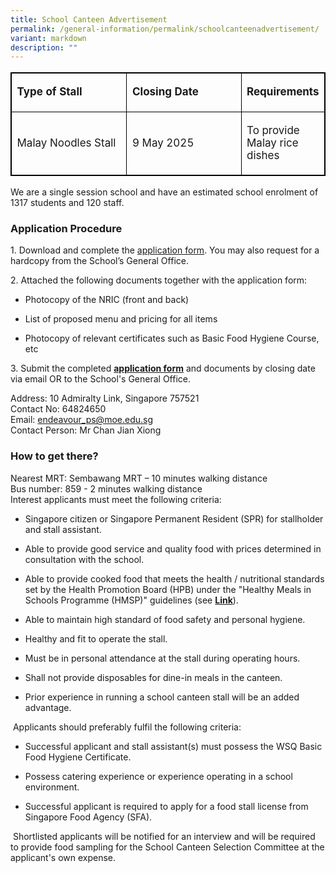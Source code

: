```yaml
---
title: School Canteen Advertisement
permalink: /general-information/permalink/schoolcanteenadvertisement/
variant: markdown
description: ""
---
```

<table style="minwidth: 75px; font-size: 17px; border: 1px solid black; table-layout: fixed;">
  <tbody>
		 <tr><td style="width: 50%; border: 1px solid black;">
        <p><b>Type of Stall</b></p><b>
      </b></td>
			<td style="width: 50%; border: 1px solid black;"> <p><b>Closing Date</b></p><b>
      </b></td>
			 <td style="width: 50%; border: 1px solid black;">  <p><b>Requirements</b></p><b>
      </b></td>
		    </tr>
<tr><td style="width: 50%; border: 1px solid black;">
       <p>Malay Noodles Stall</p>
      </td>
			<td style="width: 50%; border: 1px solid black;">  <p>9 May 2025</p>
      </td>
		<td style="width: 50%; border: 1px solid black;">  <p>To provide Malay rice dishes</p>
      </td>
		    </tr>
  </tbody></table>

<p>We are a single session school and have an estimated school enrolment
of 1317 students and 120 staff.</p>
<h3>Application Procedure</h3>
<p>1. Download and complete the <a href="https://drive.google.com/file/d/1GyOVFBmSm1IHnkzYjfzriaYBH1y2JJUO/view?usp=drive_link" rel="noopener nofollow" target="_blank">application form</a>.
You may also request for a hardcopy from the School’s General Office.</p>
<p>2. Attached the following documents together with the application form:</p>
<ul data-tight="true" class="tight">
<li>
<p>Photocopy of the NRIC (front and back)</p>
</li>
<li>
<p>List of proposed menu and pricing for all items</p>
</li>
<li>
<p>Photocopy of relevant certificates such as Basic Food Hygiene Course,
etc</p>
</li>
</ul>
<p></p>
<p>3. Submit the completed <strong><a href="https://drive.google.com/file/d/1tOjuOko2T08tQ47kwhOtnLpdxTVM2Nja/view?usp=sharing" rel="noopener noreferrer nofollow" target="_blank">application form</a></strong> and
documents by closing date via email OR to the School's General Office.</p>
<p>Address: 10 Admiralty Link, Singapore 757521
<br>Contact No: 64824650
<br>Email: <a href="mailto:endeavour_ps@moe.edu.sg" rel="noopener noreferrer nofollow" target="_blank">endeavour_ps@moe.edu.sg</a>
<br>Contact Person: Mr Chan Jian Xiong</p>
<h3>How to get there?</h3>
<p>Nearest MRT: Sembawang MRT – 10 minutes walking distance
<br>Bus number: 859 - 2 minutes walking distance
<br>Interest applicants must meet the following criteria:</p>
<ul data-tight="true" class="tight">
<li>
<p>Singapore citizen or Singapore Permanent Resident (SPR) for stallholder
and stall assistant.</p>
</li>
<li>
<p>Able to provide good service and quality food with prices determined in
consultation with the school.</p>
</li>
<li>
<p>Able to provide cooked food that meets the health / nutritional standards
set by the Health Promotion Board (HPB) under the "Healthy Meals in Schools
Programme (HMSP)" guidelines (see <strong><a href="https://www.hpb.gov.sg/schools/school-programmes/healthy-meals-in-schools-programme" rel="noopener noreferrer nofollow" target="_blank">Link</a></strong>).</p>
</li>
<li>
<p>Able to maintain high standard of food safety and personal hygiene.</p>
</li>
<li>
<p>Healthy and fit to operate the stall.</p>
</li>
<li>
<p>Must be in personal attendance at the stall during operating hours.</p>
</li>
<li>
<p>Shall not provide disposables for dine-in meals in the canteen.</p>
</li>
<li>
<p>Prior experience in running a school canteen stall will be an added advantage.</p>
</li>
</ul>
<p>&nbsp;Applicants should preferably fulfil the following criteria:</p>
<ul data-tight="true" class="tight">
<li>
<p>Successful applicant and stall assistant(s) must possess the WSQ Basic
Food Hygiene Certificate.</p>
</li>
<li>
<p>Possess catering experience or experience operating in a school environment.</p>
</li>
<li>
<p>Successful applicant is required to apply for a food stall license from
Singapore Food Agency (SFA).</p>
</li>
</ul>
<p>&nbsp;Shortlisted applicants will be notified for an interview and will
be required to provide food sampling for the School Canteen Selection Committee
at the applicant's own expense.</p>